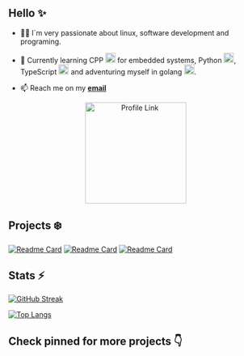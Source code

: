 ## Hello ✨

- 🧑‍💻 I`m very passionate about linux, software development and programing.
  
- 🌱 Currently learning CPP <img src="https://cdn.iconscout.com/icon/premium/png-512-thumb/cpp-11796832-9633021.png?f=webp&w=256" width="20" height="20" /> for embedded systems, Python <img src="https://cdn.iconscout.com/icon/premium/png-512-thumb/python-11796959-9632870.png?f=webp&w=256" width="20" height="20" />, TypeScript <img src="https://cdn.iconscout.com/icon/free/png-512/free-typescript-1174965.png?f=webp&w=256" width="20" height="20" /> and adventuring myself in golang <img src="https://cdn.iconscout.com/icon/premium/png-512-thumb/go-11796870-9632975.png?f=webp&w=2561" width="20" height="20" />.
- 📫 Reach me on my **[email](gabrielnunesinfor@gmail.com)**

<div id="header" align="center">
  <a href="https://github.com/gabrielmslima" target="_blank">
    <img src="https://imgur.com/qVb6yC1.png" width="200" alt="Profile Link">
  </a>
</div>

## Projects ❄️

<a href="https://github.com/gabrielmslima/dotfiles-i3">![Readme Card](https://github-readme-stats.vercel.app/api/pin/?username=gabrielmslima&repo=dotfiles-i3&theme=aura)</a>
<a href="https://github.com/gabrielmslima/py-wheater-cli">![Readme Card](https://github-readme-stats.vercel.app/api/pin/?username=gabrielmslima&repo=py-wheater-cli&theme=aura)</a>
<a href="https://github.com/gabrielmslima/diabetes-mobile">![Readme Card](https://github-readme-stats.vercel.app/api/pin/?username=gabrielmslima&repo=diabetes-mobile&theme=aura)</a>

## Stats ⚡

[![GitHub Streak](https://streak-stats.demolab.com?user=gabrielmslima&theme=aura)](https://git.io/streak-stats)

[![Top Langs](https://github-readme-stats.vercel.app/api/top-langs/?username=gabrielmslima&layout=compact&theme=aura)](https://github.com/anuraghazra/github-readme-stats)

## Check pinned for more projects 👇
